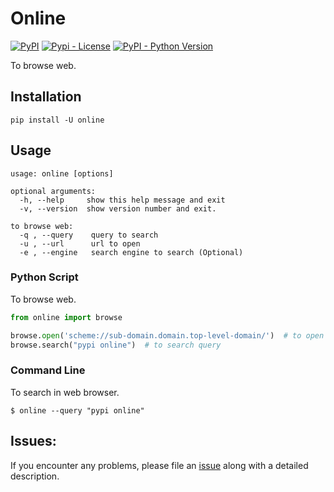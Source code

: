 # Online

[![PyPI](https://img.shields.io/pypi/v/online)](https://pypi.python.org/pypi/online)
[![Pypi - License](https://img.shields.io/github/license/codesrg/online)](https://github.com/codesrg/online/blob/main/LICENSE)
[![PyPI - Python Version](https://img.shields.io/pypi/pyversions/online?color=red)](https://pypi.python.org/pypi/online)

To browse web.

## Installation

`pip install -U online`

## Usage

```
usage: online [options]

optional arguments:
  -h, --help     show this help message and exit
  -v, --version  show version number and exit.

to browse web:
  -q , --query    query to search
  -u , --url      url to open
  -e , --engine   search engine to search (Optional)
```

### Python Script

To browse web.

```python
from online import browse

browse.open('scheme://sub-domain.domain.top-level-domain/')  # to open url
browse.search("pypi online")  # to search query
```

### Command Line

To search in web browser.

```
$ online --query "pypi online"
```

## Issues:

If you encounter any problems, please file an [issue](https://github.com/codesrg/online/issues) along with a detailed
description.